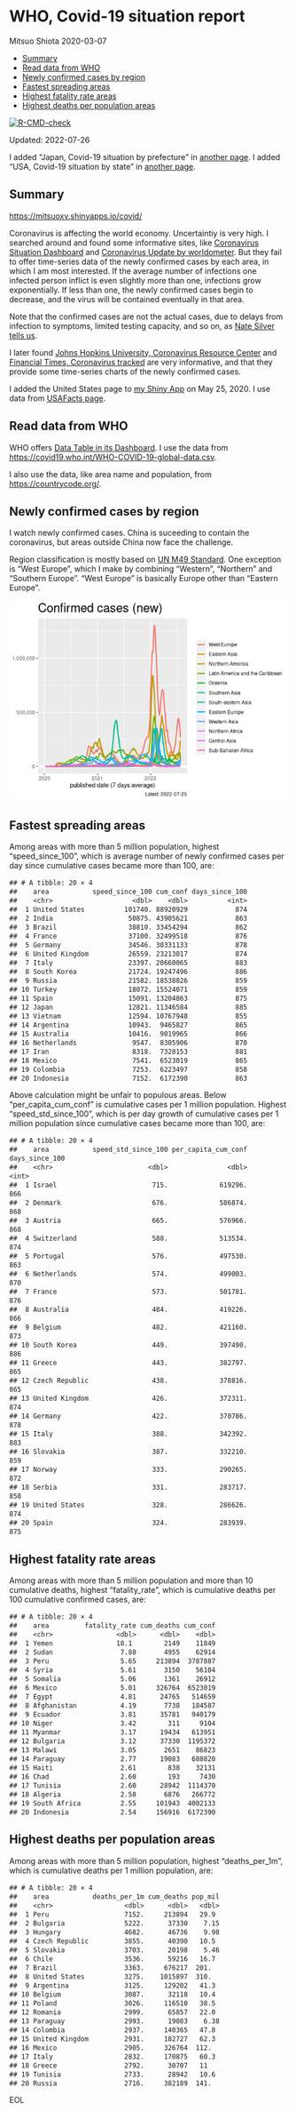 WHO, Covid-19 situation report
================
Mitsuo Shiota
2020-03-07

-   [Summary](#summary)
-   [Read data from WHO](#read-data-from-who)
-   [Newly confirmed cases by region](#newly-confirmed-cases-by-region)
-   [Fastest spreading areas](#fastest-spreading-areas)
-   [Highest fatality rate areas](#highest-fatality-rate-areas)
-   [Highest deaths per population
    areas](#highest-deaths-per-population-areas)

<!-- badges: start -->

[![R-CMD-check](https://github.com/mitsuoxv/covid/actions/workflows/R-CMD-check.yaml/badge.svg)](https://github.com/mitsuoxv/covid/actions/workflows/R-CMD-check.yaml)
<!-- badges: end -->

Updated: 2022-07-26

I added “Japan, Covid-19 situation by prefecture” in [another
page](Japan.md). I added “USA, Covid-19 situation by state” in [another
page](USA.md).

## Summary

<https://mitsuoxv.shinyapps.io/covid/>

Coronavirus is affecting the world economy. Uncertaintiy is very high. I
searched around and found some informative sites, like [Coronavirus
Situation
Dashboard](https://who.maps.arcgis.com/apps/opsdashboard/index.html#/c88e37cfc43b4ed3baf977d77e4a0667)
and [Coronavirus Update by
worldometer](https://www.worldometers.info/coronavirus/). But they fail
to offer time-series data of the newly confirmed cases by each area, in
which I am most interested. If the average number of infections one
infected person inflict is even slightly more than one, infections grow
exponentially. If less than one, the newly confirmed cases begin to
decrease, and the virus will be contained eventually in that area.

Note that the confirmed cases are not the actual cases, due to delays
from infection to symptoms, limited testing capacity, and so on, as
[Nate Silver tells
us](https://fivethirtyeight.com/features/coronavirus-case-counts-are-meaningless/).

I later found [Johns Hopkins University, Coronavirus Resource
Center](https://coronavirus.jhu.edu/) and [Financial Times, Coronavirus
tracked](https://www.ft.com/content/a26fbf7e-48f8-11ea-aeb3-955839e06441)
are very informative, and that they provide some time-series charts of
the newly confirmed cases.

I added the United States page to [my Shiny
App](https://mitsuoxv.shinyapps.io/covid/) on May 25, 2020. I use data
from [USAFacts
page](https://usafacts.org/visualizations/coronavirus-covid-19-spread-map/).

## Read data from WHO

WHO offers [Data Table in its Dashboard](https://covid19.who.int/table).
I use the data from
<https://covid19.who.int/WHO-COVID-19-global-data.csv>.

I also use the data, like area name and population, from
<https://countrycode.org/>.

## Newly confirmed cases by region

I watch newly confirmed cases. China is suceeding to contain the
coronavirus, but areas outside China now face the challenge.

Region classification is mostly based on [UN M49
Standard](https://unstats.un.org/unsd/methodology/m49/). One exception
is “West Europe”, which I make by combining “Western”, “Northern” and
“Southern Europe”. “West Europe” is basically Europe other than “Eastern
Europe”.

![](README_files/figure-gfm/chart-1.png)<!-- -->

## Fastest spreading areas

Among areas with more than 5 million population, highest
“speed_since_100”, which is average number of newly confirmed cases per
day since cumulative cases became more than 100, are:

    ## # A tibble: 20 × 4
    ##    area           speed_since_100 cum_conf days_since_100
    ##    <chr>                    <dbl>    <dbl>          <int>
    ##  1 United States          101740. 88920929            874
    ##  2 India                   50875. 43905621            863
    ##  3 Brazil                  38810. 33454294            862
    ##  4 France                  37100. 32499518            876
    ##  5 Germany                 34546. 30331133            878
    ##  6 United Kingdom          26559. 23213017            874
    ##  7 Italy                   23397. 20660065            883
    ##  8 South Korea             21724. 19247496            886
    ##  9 Russia                  21582. 18538826            859
    ## 10 Turkey                  18072. 15524071            859
    ## 11 Spain                   15091. 13204863            875
    ## 12 Japan                   12821. 11346584            885
    ## 13 Vietnam                 12594. 10767948            855
    ## 14 Argentina               10943.  9465827            865
    ## 15 Australia               10416.  9019965            866
    ## 16 Netherlands              9547.  8305906            870
    ## 17 Iran                     8318.  7328153            881
    ## 18 Mexico                   7541.  6523019            865
    ## 19 Colombia                 7253.  6223497            858
    ## 20 Indonesia                7152.  6172390            863

Above calculation might be unfair to populous areas. Below
“per_capita_cum_conf” is cumulative cases per 1 million population.
Highest “speed_std_since_100”, which is per day growth of cumulative
cases per 1 million population since cumulative cases became more than
100, are:

    ## # A tibble: 20 × 4
    ##    area           speed_std_since_100 per_capita_cum_conf days_since_100
    ##    <chr>                        <dbl>               <dbl>          <int>
    ##  1 Israel                        715.             619296.            866
    ##  2 Denmark                       676.             586874.            868
    ##  3 Austria                       665.             576966.            868
    ##  4 Switzerland                   588.             513534.            874
    ##  5 Portugal                      576.             497530.            863
    ##  6 Netherlands                   574.             499003.            870
    ##  7 France                        573.             501781.            876
    ##  8 Australia                     484.             419226.            866
    ##  9 Belgium                       482.             421160.            873
    ## 10 South Korea                   449.             397490.            886
    ## 11 Greece                        443.             382797.            865
    ## 12 Czech Republic                438.             378816.            865
    ## 13 United Kingdom                426.             372311.            874
    ## 14 Germany                       422.             370786.            878
    ## 15 Italy                         388.             342392.            883
    ## 16 Slovakia                      387.             332210.            859
    ## 17 Norway                        333.             290265.            872
    ## 18 Serbia                        331.             283717.            858
    ## 19 United States                 328.             286626.            874
    ## 20 Spain                         324.             283939.            875

## Highest fatality rate areas

Among areas with more than 5 million population and more than 10
cumulative deaths, highest “fatality_rate”, which is cumulative deaths
per 100 cumulative confirmed cases, are:

    ## # A tibble: 20 × 4
    ##    area         fatality_rate cum_deaths cum_conf
    ##    <chr>                <dbl>      <dbl>    <dbl>
    ##  1 Yemen                18.1        2149    11849
    ##  2 Sudan                 7.88       4955    62914
    ##  3 Peru                  5.65     213894  3787887
    ##  4 Syria                 5.61       3150    56104
    ##  5 Somalia               5.06       1361    26912
    ##  6 Mexico                5.01     326764  6523019
    ##  7 Egypt                 4.81      24765   514659
    ##  8 Afghanistan           4.19       7738   184587
    ##  9 Ecuador               3.81      35781   940179
    ## 10 Niger                 3.42        311     9104
    ## 11 Myanmar               3.17      19434   613951
    ## 12 Bulgaria              3.12      37330  1195372
    ## 13 Malawi                3.05       2651    86823
    ## 14 Paraguay              2.77      19083   688820
    ## 15 Haiti                 2.61        838    32131
    ## 16 Chad                  2.60        193     7430
    ## 17 Tunisia               2.60      28942  1114370
    ## 18 Algeria               2.58       6876   266772
    ## 19 South Africa          2.55     101943  4002133
    ## 20 Indonesia             2.54     156916  6172390

## Highest deaths per population areas

Among areas with more than 5 million population, highest
“deaths_per_1m”, which is cumulative deaths per 1 million population,
are:

    ## # A tibble: 20 × 4
    ##    area           deaths_per_1m cum_deaths pop_mil
    ##    <chr>                  <dbl>      <dbl>   <dbl>
    ##  1 Peru                   7152.     213894   29.9 
    ##  2 Bulgaria               5222.      37330    7.15
    ##  3 Hungary                4682.      46736    9.98
    ##  4 Czech Republic         3855.      40390   10.5 
    ##  5 Slovakia               3703.      20198    5.46
    ##  6 Chile                  3536.      59216   16.7 
    ##  7 Brazil                 3363.     676217  201.  
    ##  8 United States          3275.    1015897  310.  
    ##  9 Argentina              3125.     129202   41.3 
    ## 10 Belgium                3087.      32118   10.4 
    ## 11 Poland                 3026.     116510   38.5 
    ## 12 Romania                2999.      65857   22.0 
    ## 13 Paraguay               2993.      19083    6.38
    ## 14 Colombia               2937.     140365   47.8 
    ## 15 United Kingdom         2931.     182727   62.3 
    ## 16 Mexico                 2905.     326764  112.  
    ## 17 Italy                  2832.     170875   60.3 
    ## 18 Greece                 2792.      30707   11   
    ## 19 Tunisia                2733.      28942   10.6 
    ## 20 Russia                 2716.     382189  141.

EOL
